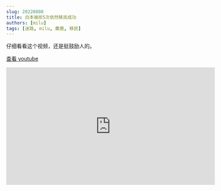 ```yaml
---
slug: 20220808
title: 白本被拒5次依然移民成功
authors: [milu]
tags: [迷路, milu, 麋鹿, 移民]
---
```


仔细看看这个视频，还是挺鼓励人的。

[查看 youtube](https://www.youtube.com/watch?v=Uphcr4pJetU)


<iframe width="560" height="315" src="https://www.youtube.com/embed/Uphcr4pJetU" title="YouTube video player" frameborder="0" allow="accelerometer; autoplay; clipboard-write; encrypted-media; gyroscope; picture-in-picture" allowfullscreen></iframe>
